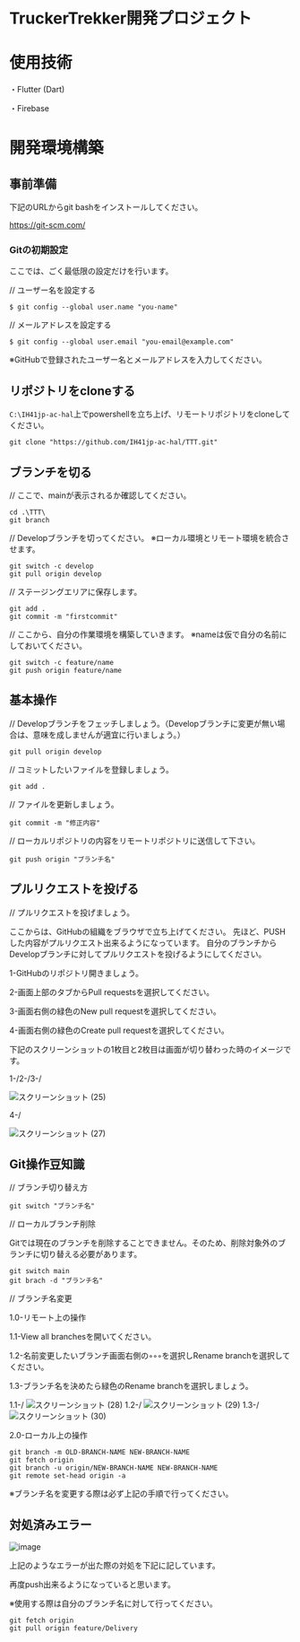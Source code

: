 # TruckerTrekker開発プロジェクト
# 使用技術
・Flutter (Dart)

・Firebase
# 開発環境構築
## 事前準備
下記のURLからgit bashをインストールしてください。

https://git-scm.com/
### Gitの初期設定
ここでは、ごく最低限の設定だけを行います。

// ユーザー名を設定する
```
$ git config --global user.name "you-name"
```
// メールアドレスを設定する
```
$ git config --global user.email "you-email@example.com"
```
※GitHubで登録されたユーザー名とメールアドレスを入力してください。
## リポジトリをcloneする
`C:\IH41jp-ac-hal`上でpowershellを立ち上げ、リモートリポジトリをcloneしてください。
```
git clone "https://github.com/IH41jp-ac-hal/TTT.git"
```
## ブランチを切る

// ここで、mainが表示されるか確認してください。
```
cd .\TTT\
git branch
```
// Developブランチを切ってください。
※ローカル環境とリモート環境を統合させます。
```
git switch -c develop
git pull origin develop
```
// ステージングエリアに保存します。
```
git add .
git commit -m "firstcommit"
```
// ここから、自分の作業環境を構築していきます。
※nameは仮で自分の名前にしておいてください。
```
git switch -c feature/name
git push origin feature/name
```
## 基本操作

// Developブランチをフェッチしましょう。（Developブランチに変更が無い場合は、意味を成しませんが適宜に行いましょう。）
```
git pull origin develop
```
// コミットしたいファイルを登録しましょう。
```
git add .
```
// ファイルを更新しましょう。
```
git commit -m "修正内容"
```
// ローカルリポジトリの内容をリモートリポジトリに送信して下さい。
```
git push origin "ブランチ名"
```

## プルリクエストを投げる

// プルリクエストを投げましょう。

ここからは、GitHubの組織をブラウザで立ち上げてください。
先ほど、PUSHした内容がプルリクエスト出来るようになっています。
自分のブランチからDevelopブランチに対してプルリクエストを投げるようにしてください。

1-GitHubのリポジトリ開きましょう。

2-画面上部のタブからPull requestsを選択してください。

3-画面右側の緑色のNew pull requestを選択してください。

4-画面右側の緑色のCreate pull requestを選択してください。

下記のスクリーンショットの1枚目と2枚目は画面が切り替わった時のイメージです。

1-/2-/3-/

![スクリーンショット (25)](https://github.com/IH41jp-ac-hal/TTT/assets/109325206/bdad7f23-1292-4eeb-978a-215b0af3d642)

4-/

![スクリーンショット (27)](https://github.com/IH41jp-ac-hal/TTT/assets/109325206/9043cc9d-526d-4870-b377-6c2b9f6a2358)

## Git操作豆知識

// ブランチ切り替え方

```
git switch "ブランチ名"
```

// ローカルブランチ削除

Gitでは現在のブランチを削除することできません。そのため、削除対象外のブランチに切り替える必要があります。

```
git switch main
git brach -d "ブランチ名"
```

// ブランチ名変更

1.0-リモート上の操作

1.1-View all branchesを開いてください。

1.2-名前変更したいブランチ画面右側の◦◦◦を選択しRename branchを選択してください。

1.3-ブランチ名を決めたら緑色のRename branchを選択しましょう。

1.1-/
![スクリーンショット (28)](https://github.com/IH41jp-ac-hal/TTT/assets/109325206/462f0669-3e5b-47f3-8697-206e36e73ce3)
1.2-/
![スクリーンショット (29)](https://github.com/IH41jp-ac-hal/TTT/assets/109325206/89aaac53-1302-45dd-863e-85a8c5a04cc1)
1.3-/
![スクリーンショット (30)](https://github.com/IH41jp-ac-hal/TTT/assets/109325206/200d8bf5-576b-441c-bce9-8002244bad5c)

2.0-ローカル上の操作

```
git branch -m OLD-BRANCH-NAME NEW-BRANCH-NAME
git fetch origin
git branch -u origin/NEW-BRANCH-NAME NEW-BRANCH-NAME
git remote set-head origin -a
```

※ブランチ名を変更する際は必ず上記の手順で行ってください。

## 対処済みエラー

![image](https://github.com/IH41jp-ac-hal/TTT/assets/109325206/b5efa483-fb15-435f-a072-e50e204e1d47)

上記のようなエラーが出た際の対処を下記に記しています。

再度push出来るようになっていると思います。

※使用する際は自分のブランチ名に対して行ってください。

```
git fetch origin
git pull origin feature/Delivery
```



